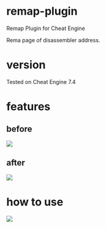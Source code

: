 # remap-plugin
Remap Plugin for Cheat Engine

Rema page of disassembler address.

# version
Tested on Cheat Engine 7.4

# features

## before
<img src="https://raw.githubusercontent.com/vmmcall/remap-plugin/main/images/before.PNG">

## after
<img src="https://raw.githubusercontent.com/vmmcall/remap-plugin/main/images/after.PNG">

# how to use
<img src="https://raw.githubusercontent.com/vmmcall/remap-plugin/main/images/how_to_use.png">
